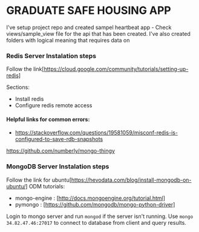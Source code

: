 # GRADUATE SAFE HOUSING APP

I've setup project repo and created sampel heartbeat app - Check views/sample_view file for the api that has been created.
I've also created folders with logical meaning that requires data on 


### Redis Server Instalation steps
Follow the link[https://cloud.google.com/community/tutorials/setting-up-redis]

Sections:
* Install  redis 
* Configure redis remote access


#### Helpful links for common errors:
* https://stackoverflow.com/questions/19581059/misconf-redis-is-configured-to-save-rdb-snapshots

https://github.com/numberly/mongo-thingy

### MongoDB Server Instalation steps
Follow the link for ubuntu[https://hevodata.com/blog/install-mongodb-on-ubuntu/]
ODM tutorials:
* mongo-engine : [http://docs.mongoengine.org/tutorial.html]
* pymongo : [https://github.com/mongodb/mongo-python-driver]

Login to mongo server and run `mongod` if the server isn't running.
Use `mongo 34.82.47.46:27017` to connect to database from client and query results.

